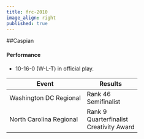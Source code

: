 ```yaml
---
title: frc-2010
image_align: right
published: true
---
```


##Caspian

#### Performance
* 10-16-0 (W-L-T) in official play.

<html>
<table class="table table-striped table-hover">
  <thead> 
    <tr>
        <th>Event</th>
        <th>Results</th>
      </tr>
    </thead>
  <tbody>
     <tr>
        <td> Washington DC Regional</td>
        <td> Rank 46 <br/> Semifinalist</td>
      </tr>
     <tr>
        <td> North Carolina Regional</td>
        <td> Rank 9 <br/> Quarterfinalist <br/> Creativity Award</td>
      </tr>
</table>
</html>
